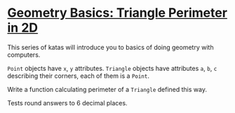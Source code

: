 # [Geometry Basics: Triangle Perimeter  in 2D](https://www.codewars.com/kata/58e3e62f20617b6d7700120a)
This series of katas will introduce you to basics of doing geometry with computers.

`Point` objects have `x`, `y` attributes. `Triangle` objects have attributes `a`, `b`, `c` describing their corners, each of them is a `Point`.

Write a function calculating perimeter of a `Triangle` defined this way.

Tests round answers to 6 decimal places.
